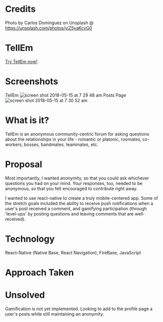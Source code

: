 # Credits

Photo by Carlos Domínguez on Unsplash @ https://unsplash.com/photos/yiZ5yaKcyG0

# TellEm

[Try TellEm now!](https://jam-mate.herokuapp.com "JamMate")

# Screenshots

TellEm
![screen shot 2018-05-15 at 7 29 48 am](https://user-images.githubusercontent.com/36775791/40063323-f3934fe4-5811-11e8-86f9-fcdb3998c0d7.png)
Posts Page
![screen shot 2018-05-15 at 7 30 52 am](https://user-images.githubusercontent.com/36775791/40063324-f3aa7232-5811-11e8-9ff3-82aecb0f65ec.png)

# What is it?
TellEm is an anonymous community-centric forum for asking questions about the relationships in your life - romantic or platonic, roomates, co-workers, bosses, bandmates, teammates, etc. 


# Proposal
Most importantly, I wanted anonymity, so that you could ask whichever questions you had on your mind. Your responses, too, needed to be anonymous, so that you felt encouraged to contribute right away.

I wanted to use react-native to create a truly mobile-centered app. Some of the stretch goals included the ability to receive push notifications when a user's post received a comment, and gamifying participation (through 'level-ups' by posting  questions and leaving comments that are well-received).


# Technology
React-Native (Native Base, React Navigation), FireBase, JavaScript 


# Approach Taken



# Unsolved
Gamification is not yet implemented. Looking to add to the profile page a user's posts while still maintaining an anonymity.  

